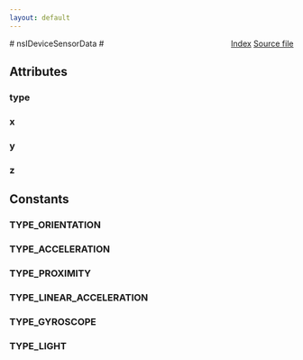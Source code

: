 ```yaml
---
layout: default
---
```

<div class='links' style='float:right'><a href="../index.html">Index</a>
<a href="http://dxr.mozilla.org/mozilla-central/source/xpcom/system/nsIDeviceSensors.idl">Source file</a>
</div>
# nsIDeviceSensorData #

## Attributes ##

### type ###

### x ###

### y ###

### z ###

## Constants ##

### TYPE_ORIENTATION ###

### TYPE_ACCELERATION ###

### TYPE_PROXIMITY ###

### TYPE_LINEAR_ACCELERATION ###

### TYPE_GYROSCOPE ###

### TYPE_LIGHT ###

